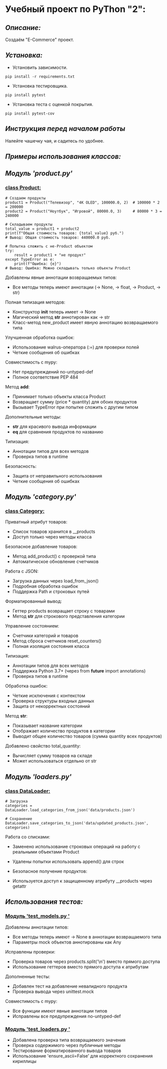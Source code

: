 # Учебный проект по PyThon "2":

## *Описание:*
Создаём "E-Commerce" проект.
## *Установка:*
- Установить зависимости.
```
pip install -r requirements.txt
```
- Установка тестировщика.
```
pip install pytest
```
- Установка теста с оценкой покрытия.
```
pip install pytest-cov
```
## *Инструкция перед началом работы*
Налейте чашечку чая, и садитесь по удобнее.
## *Примеры использования классов:*
## *Модуль 'product.py'*
### [class Product:](https://write.geeksforgeeks.org/)
```
# Создаем продукты
product1 = Product("Телевизор", "4K OLED", 100000.0, 2)  # 100000 * 2 = 200000
product2 = Product("Ноутбук", "Игровой", 80000.0, 3)     # 80000 * 3 = 240000

# Складываем продукты
total_value = product1 + product2
print(f"Общая стоимость товаров: {total_value} руб.")
# Вывод: Общая стоимость товаров: 440000.0 руб.

# Попытка сложить с не-Product объектом
try:
    result = product1 + "не продукт"
except TypeError as e:
    print(f"Ошибка: {e}")
# Вывод: Ошибка: Можно складывать только объекты Product
```
Добавлены явные аннотации возвращаемых типов:
 - Все методы теперь имеют аннотации (-> None, -> float, -> Product, -> str)

Полная типизация методов:
 - Конструктор __init__ теперь имеет -> None
 - Магический метод __str__ аннотирован как -> str
 - Класс-метод new_product имеет явную аннотацию возвращаемого типа

Улучшенная обработка ошибок:
 - Использование walrus-оператора (:=) для проверки полей
 - Четкие сообщения об ошибках

Совместимость с mypy:
 - Нет предупреждений no-untyped-def
 - Полное соответствие PEP 484

Метод __add__:
 - Принимает только объекты класса Product
 - Возвращает сумму (price * quantity) для обоих продуктов
 - Вызывает TypeError при попытке сложить с другим типом

Дополнительные методы:
 - __str__ для красивого вывода информации
 - __eq__ для сравнения продуктов по названию

Типизация:
 - Аннотации типов для всех методов
 - Проверка типов в runtime

Безопасность:
 - Защита от неправильного использования
 - Четкие сообщения об ошибках

## *Модуль 'category.py'*
### [class Category:](https://write.geeksforgeeks.org/)

Приватный атрибут товаров:
 - Список товаров хранится в __products
 - Доступ только через методы класса

Безопасное добавление товаров:
 - Метод add_product() с проверкой типа
 - Автоматическое обновление счетчиков

Работа с JSON:
 - Загрузка данных через load_from_json()
 - Подробная обработка ошибок
 - Поддержка Path и строковых путей

Форматированный вывод:
 - Геттер products возвращает строку с товарами
 - Метод __str__ для строкового представления категории

Управление состоянием:
 - Счетчики категорий и товаров
 - Метод сброса счетчиков reset_counters()
 - Полная изоляция состояния класса

Типизация:
 - Аннотации типов для всех методов
 - Поддержка Python 3.7+ (через from __future__ import annotations)
 - Проверка типов в runtime

Обработка ошибок:
 - Четкие исключения с контекстом
 - Проверка структуры входных данных
 - Защита от некорректных состояний

Метод __str__:
 - Показывает название категории
 - Отображает количество продуктов в категории
 - Выводит общее количество товаров (сумма quantity всех продуктов)

Добавлено свойство total_quantity:
 - Вычисляет сумму товаров на складе
 - Может использоваться отдельно от str

## *Модуль 'loaders.py'*
### [class DataLoader:](https://write.geeksforgeeks.org/)
```
# Загрузка
categories = DataLoader.load_categories_from_json('data/products.json')

# Сохранение
DataLoader.save_categories_to_json('data/updated_products.json', categories)
```
Работа со списками:
 - Заменено использование строковых операций на работу с реальными объектами Product
 - Удалены попытки использовать append() для строк
 - Безопасное получение продуктов:

 - Используется доступ к защищенному атрибуту __products через getattr
## *Использования тестов:*
### [Модуль 'test_models.py '](https://write.geeksforgeeks.org/)
Добавлены аннотации типов:
 - Все методы теперь имеют -> None в аннотации возвращаемого типа
 - Параметры mock объектов аннотированы как Any

Исправлены проверки:
 - Проверка товаров через products.split('\n') вместо прямого доступа
 - Использование геттеров вместо прямого доступа к атрибутам

Дополненные тесты:
 - Добавлен тест на добавление невалидного продукта
 - Проверка вывода через unittest.mock

Совместимость с mypy:
 - Все функции имеют явные аннотации типов
 - Исправлены все предупреждения no-untyped-def

### [Модуль 'test_loaders.py '](https://write.geeksforgeeks.org/)
 - Добавлена проверка типа возвращаемого значения
 - Проверка содержимого через публичные методы
 - Тестирование форматированного вывода товаров
 - Использование 'ensure_ascii=False' для корректного сохранения кириллицы
